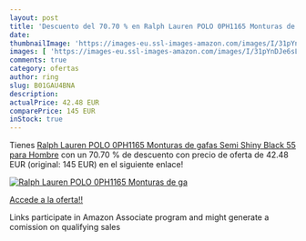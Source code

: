 ```yaml
---
layout: post
title: 'Descuento del 70.70 % en Ralph Lauren POLO 0PH1165 Monturas de ga'
date: 
thumbnailImage: 'https://images-eu.ssl-images-amazon.com/images/I/31pYnDJe6sL._SL200_.jpg'
images: [ 'https://images-eu.ssl-images-amazon.com/images/I/31pYnDJe6sL._SL200_.jpg' ]
comments: true
category: ofertas
author: ring
slug: B01GAU4BNA
description:
actualPrice: 42.48 EUR
comparePrice: 145 EUR
inStock: true
---
```


Tienes [Ralph Lauren POLO 0PH1165 Monturas de gafas  Semi Shiny Black  55 para Hombre](https://www.amazon.es/dp/B01GAU4BNA/?tag=tolees-21) con un 70.70 % de descuento con precio de oferta de 42.48 EUR (original: 145 EUR) en el siguiente enlace!

[![Ralph Lauren POLO 0PH1165 Monturas de ga](https://images-eu.ssl-images-amazon.com/images/I/31pYnDJe6sL._SL200_.jpg)](https://www.amazon.es/dp/B01GAU4BNA/?tag=tolees-21)

[Accede a la oferta!!](https://www.amazon.es/dp/B01GAU4BNA/?tag=tolees-21)

Links participate in Amazon Associate program and might generate a comission on qualifying sales


